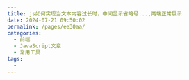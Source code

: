 ```yaml
---
title: js如何实现当文本内容过长时，中间显示省略号...,两端正常展示
date: 2024-07-21 09:50:02
permalink: /pages/ee30aa/
categories:
  - 前端
  - JavaScript文章
  - 常用工具
tags:
  - 
---
```



